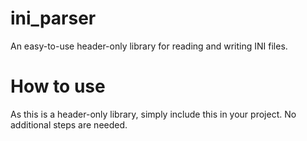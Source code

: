 ini_parser
==========
An easy-to-use header-only library for reading and writing INI files.

How to use
==========
As this is a header-only library, simply include this in your project. No additional steps are needed.
